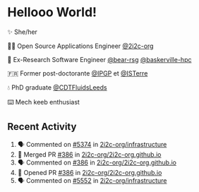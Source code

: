 # Hellooo World!

✨ She/her

👩‍💻 Open Source Applications Engineer [@2i2c-org](https://2i2c.org/)

🐻 Ex-Research Software Engineer [@bear-rsg](https://github.com/bear-rsg) [@baskerville-hpc](https://github.com/baskerville-hpc) 

🇫🇷 Former post-doctorante [@IPGP](https://github.com/IPGP) et [@ISTerre](https://www.isterre.fr/) 

💧 PhD graduate [@CDTFluidsLeeds](https://fluid-dynamics.leeds.ac.uk/) 

⌨️ Mech keeb enthusiast 

## Recent Activity 

<!--START_SECTION:activity-->
1. 🗣 Commented on [#5374](https://github.com/2i2c-org/infrastructure/issues/5374#issuecomment-2713643753) in [2i2c-org/infrastructure](https://github.com/2i2c-org/infrastructure)
2. 🎉 Merged PR [#386](https://github.com/2i2c-org/2i2c-org.github.io/pull/386) in [2i2c-org/2i2c-org.github.io](https://github.com/2i2c-org/2i2c-org.github.io)
3. 🗣 Commented on [#386](https://github.com/2i2c-org/2i2c-org.github.io/pull/386#issuecomment-2710902632) in [2i2c-org/2i2c-org.github.io](https://github.com/2i2c-org/2i2c-org.github.io)
4. 💪 Opened PR [#386](https://github.com/2i2c-org/2i2c-org.github.io/pull/386) in [2i2c-org/2i2c-org.github.io](https://github.com/2i2c-org/2i2c-org.github.io)
5. 🗣 Commented on [#5552](https://github.com/2i2c-org/infrastructure/issues/5552#issuecomment-2710341997) in [2i2c-org/infrastructure](https://github.com/2i2c-org/infrastructure)
<!--END_SECTION:activity-->
